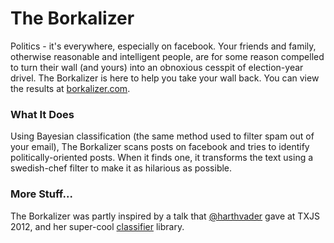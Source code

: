 # The Borkalizer
Politics - it's everywhere, especially on facebook.  Your friends and family, otherwise
reasonable and intelligent people, are for some reason compelled to turn their wall
(and yours) into an obnoxious cesspit of election-year drivel.  The Borkalizer is here
to help you take your wall back.  You can view the results at [borkalizer.com](http://borkalizer.com).

### What It Does
Using Bayesian classification (the same method used to filter spam out of your email), The Borkalizer
scans posts on facebook and tries to identify politically-oriented posts.  When it finds one,
it transforms the text using a swedish-chef filter to make it as hilarious as possible.

### More Stuff...
The Borkalizer was partly inspired by a talk that [@harthvader](https://twitter.com/harthvader) gave
at TXJS 2012, and her super-cool [classifier](https://github.com/harthur/classifier) library.